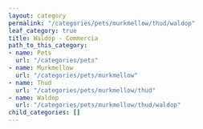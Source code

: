 ```yaml
---
layout: category
permalink: "/categories/pets/murkmellow/thud/waldop"
leaf_category: true
title: Waldop - Commercia
path_to_this_category:
- name: Pets
  url: "/categories/pets"
- name: Murkmellow
  url: "/categories/pets/murkmellow"
- name: Thud
  url: "/categories/pets/murkmellow/thud"
- name: Waldop
  url: "/categories/pets/murkmellow/thud/waldop"
child_categories: []
---
```

